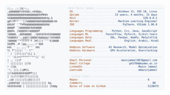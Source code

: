 <picture>
  <source srcset="https://raw.githubusercontent.com/mmazinjameel/mmazinjameel/main/dark_mode.svg?v=1742465456" media="(prefers-color-scheme: dark)">
  <img src="https://raw.githubusercontent.com/mmazinjameel/mmazinjameel/main/light_mode.svg?v=1742465456">
</picture>
